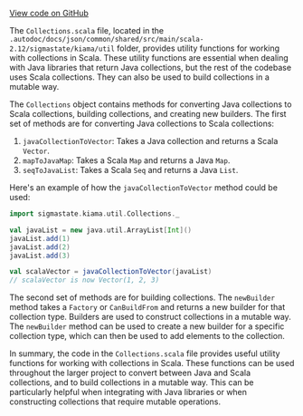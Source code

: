 [View code on GitHub](sigmastate-interpreterhttps://github.com/ScorexFoundation/sigmastate-interpreter/.autodoc/docs/json/common/shared/src/main/scala-2.12)

The `Collections.scala` file, located in the `.autodoc/docs/json/common/shared/src/main/scala-2.12/sigmastate/kiama/util` folder, provides utility functions for working with collections in Scala. These utility functions are essential when dealing with Java libraries that return Java collections, but the rest of the codebase uses Scala collections. They can also be used to build collections in a mutable way.

The `Collections` object contains methods for converting Java collections to Scala collections, building collections, and creating new builders. The first set of methods are for converting Java collections to Scala collections:

1. `javaCollectionToVector`: Takes a Java collection and returns a Scala `Vector`.
2. `mapToJavaMap`: Takes a Scala `Map` and returns a Java `Map`.
3. `seqToJavaList`: Takes a Scala `Seq` and returns a Java `List`.

Here's an example of how the `javaCollectionToVector` method could be used:

```scala
import sigmastate.kiama.util.Collections._

val javaList = new java.util.ArrayList[Int]()
javaList.add(1)
javaList.add(2)
javaList.add(3)

val scalaVector = javaCollectionToVector(javaList)
// scalaVector is now Vector(1, 2, 3)
```

The second set of methods are for building collections. The `newBuilder` method takes a `Factory` or `CanBuildFrom` and returns a new builder for that collection type. Builders are used to construct collections in a mutable way. The `newBuilder` method can be used to create a new builder for a specific collection type, which can then be used to add elements to the collection.

In summary, the code in the `Collections.scala` file provides useful utility functions for working with collections in Scala. These functions can be used throughout the larger project to convert between Java and Scala collections, and to build collections in a mutable way. This can be particularly helpful when integrating with Java libraries or when constructing collections that require mutable operations.
